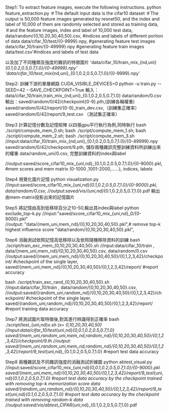 Step1: To extract feature images, execute the following instructions.
python feature_extraction.py
    ＃The default input data is the cifar10 dataset
    ＃The output is 50,000 feature images generated by resnet50, and the index and label of 10,000 of them are randomly selected and stored as training data,
    ＃and the feature images, index and label of 10,000 test data,
    data/random/{0,10,20,30,40,50}.csv, #indices and labels of different portion of data
    data/cifar_10/test/{0-9999}.npy, #generating feature test images
    data/cifar_10/train/{0-49999}.npy #generating feature train images
    data/test.csv'#indices and labels of test data

以及加了不同種類及強度的雜訊的特徵圖片
'data/cifar_10/train_mix_{nd,uni}_{0.1,0.2,0.5,0.7,1.0}/{0-49999}.npy'
'data/cifar_10/test_mix_{nd,uni}_{0.1,0.2,0.5,0.7,1.0}/{0-9999}.npy'

Step2: 訓練下游的單層網路
CUDA_VISIBLE_DEVICES=0 python -u train.py --SEED=42 --SAVE_CHECKPOINT=True
輸入：data/cifar_10/train,train_mix_{nd,uni}_{0.1,0.2,0.5,0.7,1.0}
data/random/0.csv
輸出：saved/random/0/42/checkpoint{0-9}.pth,(訓練各輪權重)
         saved/random/0/42/report/{0-9}_train_dev.csv,（訓練集正確率）
         saved/random/0/42/report/9_test.csv （測試集正確率）

Step3 計算記憶分數及記憶矩陣
以四張gpu平行執行為例,同時執行
bash ./script/compute_mem_0.sh; bash ./script/compute_mem_1.sh; bash ./script/compute_mem_2.sh; bash ./script/compute_mem_3.sh
//input:data/cifar_10/train_mix_{nd,uni}_{0.1,0.2,0.5,0.7,1.0}/{0-49999}.npy
        saved/random/0/42/checkpoint/9.pth, 儲存兩種雜訊完整訓練資料所訓練出來的權重
        data/random_uni/0.csv, 完整訓練資料的index與label

//output:saved/score_cifar10_mix_{uni,nd}_{0.1,0.2,0.5,0.7,1.0}/{0-9000}.pkl, #mem scores and mem matrix (0-1000 ,1001-2000,......), indices, labels

Step4 視覺化圖片記憶
python visualization.py
//input:saved/score_cifar10_mix_{uni,nd}_{0.1,0.2,0.5,0.7,1.0}/{0-9000}.pkl,
        data/random/0.csv,
//output:saved/vis/{uni,nd}_{0.1,0.2,0.5,0.7,1.0}.pdf  輸出由mem-matrix投影出來的記憶圖片

Step5 將記憶由高到低移除百分之10-50,輸出其index與label
python exclude_top-k.py
//input:"saved/score_cifar10_mix_{uni,nd}_0/{0-9000}.pkl"  
//output: "data/{mem_uni,mem_nd}/{0,10,20,30,40,50}.pkl",# remove top-k highest influence score
          "data/random/{0,10,20,30,40,50}.pkl",

Step6 消融測試依照記憶高低移除以及依照隨機移除資料的訓練
bash ./script/train_exc_mem_{0,10,20,30,40,50}.sh 
//input:data/cifar_10/train ,
        data/{mem_uni,mem_nd}/{0,10,20,30,40,50}.csv,
        data/random/0.csv
//output:saved/{mem_uni,mem_nd}/{0,10,20,30,40,50}/{0,1,2,3,42}/checkpoint/  #checkpoint of the single layer, 
        saved/{mem_uni,mem_nd}/{0,10,20,30,40,50}/{0,1,2,3,42}/report/  #report accuracy

bash ./script/train_exc_rand_{0,10,20,30,40,50}.sh  
//input:data/cifar_10/train ,
        data/random/{0,10,20,30,40,50}.csv,
//output:saved/{random_uni,random_nd}/{0,10,20,30,40,50}/{0,1,2,3,42}/checkpoint/  #checkpoint of the single layer, 
        saved/{random_uni,random_nd}/{0,10,20,30,40,50}/{0,1,2,3,42}/report/  #report training data accuracy

Step7 將測試圖片取特徵後,對其進行辨識得到正確率
bash ./script/test_{uni,nd}_x.sh (x= 0,10,20,30,40,50)
//input:data/cifar_10/test_{uni,nd}_{0,0.1,0.2,0.5,0.7,1.0}
        saved/{mem_uni,random_uni,mem_nd,random_nd}/{0,10,20,30,40,50}/{0,1,2,3,42}/checkpoint/9.th
//output: saved/{mem_uni,random_uni,mem_nd,random_nd}/{0,10,20,30,40,50}/{0,1,2,3,42}/report/9_test_{uni,nd}_{0.1,0.2,0.5,0.7,1.0}  #report test data accuracy

Step8 兩種雜訊及不同雜訊強度的消融測試折線圖
python abtest_visual.py
//input:saved/score_cifar10_mix_{uni,nd}_{0,0.1,0.2,0.5,0.7,1.0}/{0-9000}.pkl 
        saved/{mem_uni,mem_nd}/{0,10,20,30,40,50}/{0,1,2,3,42}/report/9_test_{uni,nd}_{0.1,0.2,0.5,0.7,1.0}  #report test data accuracy by the checkpoint trained with removing top-k memorization score data
        saved/{random_uni,random_nd}/{0,10,20,30,40,50}/{0,1,2,3,42}/report/9_test_{uni,nd}_{0.1,0.2,0.5,0.7,1.0}  #report test data accuracy by the checkpoint trained with removing random-k data
//output:saved/vis/abtest_CIFAR_{uni,nd}_{0.1,0.2,0.5,0.7,1.0}.pdf 

